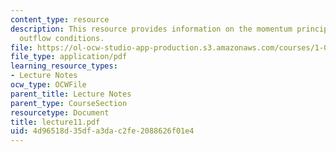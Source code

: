 ```yaml
---
content_type: resource
description: This resource provides information on the momentum principle, and general
  outflow conditions.
file: https://ol-ocw-studio-app-production.s3.amazonaws.com/courses/1-060-engineering-mechanics-ii-spring-2006/4d96518d35dfa3dac2fe2088626f01e4_lecture11.pdf
file_type: application/pdf
learning_resource_types:
- Lecture Notes
ocw_type: OCWFile
parent_title: Lecture Notes
parent_type: CourseSection
resourcetype: Document
title: lecture11.pdf
uid: 4d96518d-35df-a3da-c2fe-2088626f01e4
---
```

